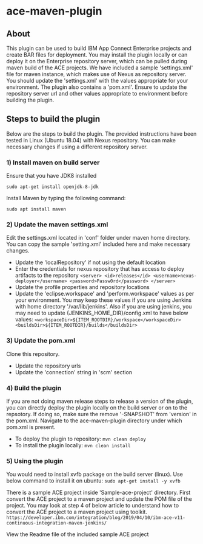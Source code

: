 # ace-maven-plugin
## About
This plugin can be used to build IBM App Connect Enterprise projects and create BAR files for deployment. You may install the plugin locally or can deploy it on the Enterprise repository server, which can be pulled during maven build of the ACE projects. We have included a sample 'settings.xml' file for maven instance, which makes use of Nexus as repository server. You should update the 'settings.xml' with the values appropriate for your environment.
The plugin also contains a 'pom.xml'. Ensure to update the repository server url and other values appropriate to environment before building the plugin.

## Steps to build the plugin
Below are the steps to build the plugin. The provided instructions have been tested in Linux (Ubuntu 18.04) with Nexus repository. You can make necessary changes if using a different repository server.

### 1) Install maven on build server
Ensure that you have JDK8 installed

`sudo apt-get install openjdk-8-jdk`

Install Maven by typing the following command:

`sudo apt install maven`
### 2) Update the maven settings.xml
Edit the settings.xml located in 'conf' folder under maven home directory. You can copy the sample 'setting.xml' included here and make necessary changes.
* Update the 'localRepository' if not using the default location
* Enter the credentials for nexus repository that has access to deploy artifacts to the repository
`<server>
    <id>releases</id>
    <username>nexus-deployer</username>
    <password>Passw0rd</password>
 </server>`
* Update the profile properties and repository locations
* Update the 'eclipse.workspace' and 'perform.workspace' values as per your environment. You may keep these values if you are using Jenkins with home directory '/var/lib/jenkins'. Also if you are using jenkins, you may need to update {JENKINS_HOME_DIR}/config.xml to have below values:
`<workspaceDir>${ITEM_ROOTDIR}/workspace</workspaceDir>
 <buildsDir>${ITEM_ROOTDIR}/builds</buildsDir>`

### 3) Update the pom.xml
Clone this repository.
* Update the repository urls
* Update the 'connection' string in 'scm' section

### 4) Build the plugin
If you are not doing maven release steps to release a version of the plugin, you can directly deploy the plugin locally on the build server or on to the repsotory. If doing so, make sure the remove '-SNAPSHOT' from 'version' in the pom.xml. 
Navigate to the ace-maven-plugin directory under which pom.xml is present.

* To deploy the plugin to repository: `mvn clean deploy`
* To install the plugin locally: `mvn clean install`

### 5) Using the plugin
You would need to install xvfb package on the build server (linux). Use below command to install it on ubuntu:
`sudo apt-get install -y xvfb`

There is a sample ACE project inside 'Sample-ace-project' directory. First convert the ACE project to a maven project and update the POM file of the project. You may look at step 4 of below article to understand how to convert the ACE project to a maven project using toolkit.
`https://developer.ibm.com/integration/blog/2019/04/10/ibm-ace-v11-continuous-integration-maven-jenkins/`

View the Readme file of the included sample ACE project

